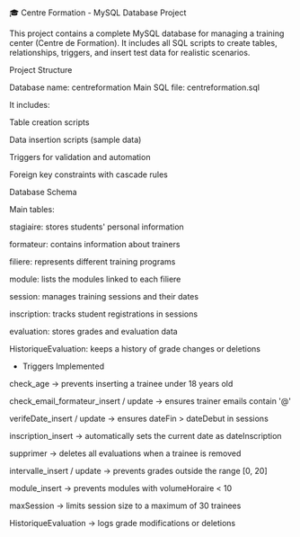 🎓 Centre Formation - MySQL Database Project

This project contains a complete MySQL database for managing a training center (Centre de Formation).
It includes all SQL scripts to create tables, relationships, triggers, and insert test data for realistic scenarios.

Project Structure

Database name: centreformation
Main SQL file: centreformation.sql

It includes:

Table creation scripts

Data insertion scripts (sample data)

Triggers for validation and automation

Foreign key constraints with cascade rules

Database Schema

Main tables:

stagiaire: stores students' personal information

formateur: contains information about trainers

filiere: represents different training programs

module: lists the modules linked to each filiere

session: manages training sessions and their dates

inscription: tracks student registrations in sessions

evaluation: stores grades and evaluation data

HistoriqueEvaluation: keeps a history of grade changes or deletions

* Triggers Implemented

check_age → prevents inserting a trainee under 18 years old

check_email_formateur_insert / update → ensures trainer emails contain '@'

verifeDate_insert / update → ensures dateFin > dateDebut in sessions

inscription_insert → automatically sets the current date as dateInscription

supprimer → deletes all evaluations when a trainee is removed

intervalle_insert / update → prevents grades outside the range [0, 20]

module_insert → prevents modules with volumeHoraire < 10

maxSession → limits session size to a maximum of 30 trainees

HistoriqueEvaluation → logs grade modifications or deletions
